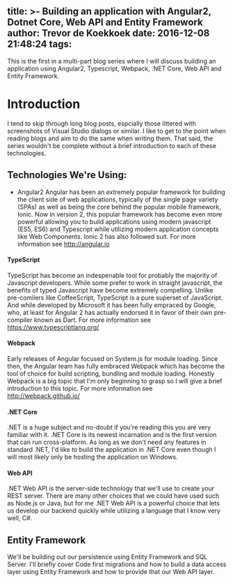 title: >-
  Building an application with Angular2, Dotnet Core, Web API and Entity
  Framework
author: Trevor de Koekkoek
date: 2016-12-08 21:48:24
tags:
---
This is the first in a multi-part blog series where I will discuss building an application using Angular2, Typescript, Webpack, .NET Core, Web API and Entity Framework.

# Introduction
I tend to skip through long blog posts, espcially those littered with screenshots of Visual Studio dialogs or similar.  I like to get to the point when reading blogs and aim to do the same when writing them.  That said, the series wouldn't be complete without a brief introduction to each of these technologies.

## Technologies We're Using:

* Angular2
Angular has been an extremely popular framework for building the client side of web applications, typically of the single page variety (SPAs) as well as being the core behind the popular mobile framework, Ionic.  Now in version 2, this popular framework has become even more powerful allowing you to build applications using modern javascript (ES5, ES6) and Typescript while utilizing modern application concepts like Web Components.  Ionic 2 has also followed suit.  For more information see http://angular.io

#### TypeScript
TypeScript has become an indespenable tool for probably the majority of Javascript developers.  While some prefer to work in straight javascript, the benefits of typed Javascript have become extremely compelling.  Unlike pre-comilers like CoffeeScript, TypeScript is a pure superset of JavaScript.  And while developed by Microsoft it has been fully empraced by Google, who, at least for Angular 2 has actually endorsed it in favor of their own pre-compiler known as Dart.  For more information see https://www.typescriptlang.org/

#### Webpack
Early releases of Angular focused on System.js for module loading.  Since then, the Angular team has fully embraced Webpack which has become the tool of choice for build scripting, bundling and module loading.  Honestly Webpack is a big topic that I'm only beginning to grasp so I will give a brief introduction to this topic.  For more information see http://webpack.github.io/

#### .NET Core
.NET is a huge subject and no-doubt if you're reading this you are very familiar with it.  .NET Core is its newest incarnation and is the first version that can run cross-platform.  As long as we don't need any features in standard .NET, I'd like to build the application in .NET Core even though I will most likely only be hosting the application on Windows.

#### Web API
.NET Web API is the server-side technology that we'll use to create your REST server.  There are many other choices that we could have used such as Node.js or Java, but for me .NET Web API is a powerful choice that lets us develop our backend quickly while utilizing a language that I know very well, C#.

## Entity Framework
We'll be building out our persistence using Entity Framework and SQL Server.  I'll briefly cover Code first migrations and how to build a data access layer using Entity Framework and how to provide that our Web API layer.
